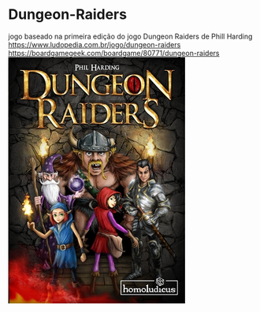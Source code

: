 # Dungeon-Raiders
jogo baseado na primeira edição do jogo Dungeon Raiders de Phill Harding<br>
https://www.ludopedia.com.br/jogo/dungeon-raiders<br>
https://boardgamegeek.com/boardgame/80771/dungeon-raiders<br>
![print 1](https://github.com/Loukis-13/Dungeon-Raiders/blob/main/cartas/655bc_53244_m.jpg)
